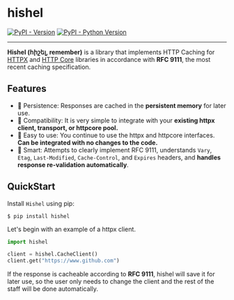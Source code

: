 # hishel

[![PyPI - Version](https://img.shields.io/pypi/v/hishel.svg)](https://pypi.org/project/hishel)
[![PyPI - Python Version](https://img.shields.io/pypi/pyversions/hishel.svg)](https://pypi.org/project/hishel)

-----

**Hishel (հիշել, remember)** is a library that implements HTTP Caching for [HTTPX](https://github.com/encode/httpx) and [HTTP Core](https://github.com/encode/httpcore) libraries in accordance with **RFC 9111**, the most recent caching specification.

## Features

- 💾 Persistence: Responses are cached in the **persistent memory** for later use.
- 🤲 Compatibility: It is very simple to integrate with your **existing httpx client, transport, or httpcore pool.**
- 🤗 Easy to use: You continue to use the httpx and httpcore interfaces. **Can be integrated with no changes to the code.**
- 🧠 Smart: Attempts to clearly implement RFC 9111, understands `Vary`, `Etag`, `Last-Modified`,  `Cache-Control`, and `Expires` headers, and **handles response re-validation automatically**.

## QuickStart

Install `Hishel` using pip:
``` shell
$ pip install hishel
```

Let's begin with an example of a httpx client.

```python
import hishel

client = hishel.CacheClient()
client.get("https://www.github.com")
```

If the response is cacheable according to **RFC 9111**, hishel will save it for later use, so the user only needs to change the client and the rest of the staff will be done automatically.

